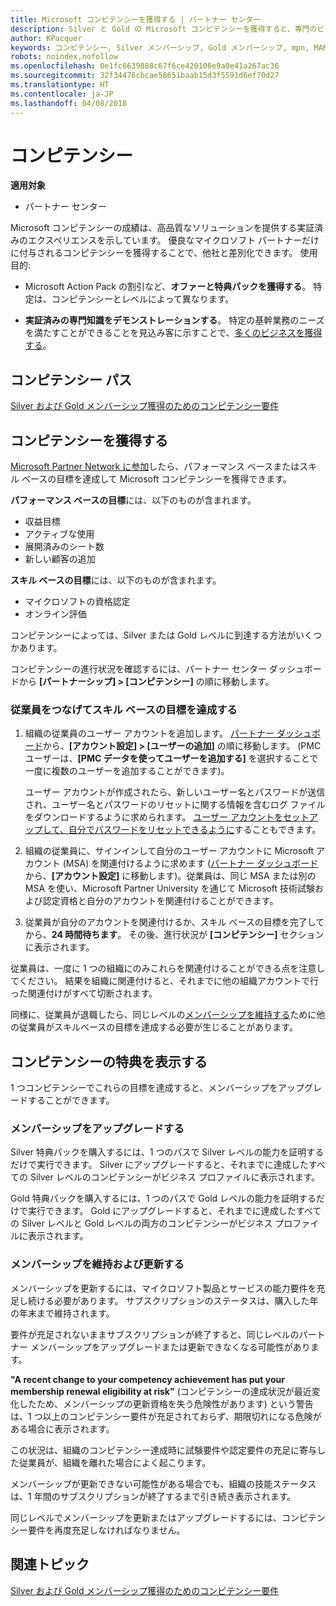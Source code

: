 ```yaml
---
title: Microsoft コンピテンシーを獲得する | パートナー センター
description: Silver と Gold の Microsoft コンピテンシーを獲得すると、専門のビジネス分野での質の高いソリューション提供の実績と専門知識を証明できます。
author: KPacquer
keywords: コンピテンシー, Silver メンバーシップ, Gold メンバーシップ, mpn, MAPS, 技能, 利点, パフォーマンス目標, スキル目標
robots: noindex,nofollow
ms.openlocfilehash: 0e1fc6639888c67f6ce420106e9a0e41a267ac36
ms.sourcegitcommit: 32f34476cbcae58651baab15d3f5591d6ef70d27
ms.translationtype: HT
ms.contentlocale: ja-JP
ms.lasthandoff: 04/08/2018
---
```

<!--
•   FWLink https://go.microsoft.com/fwlink/?linkid=851080 : top of page
•   FWLink https://go.microsoft.com/fwlink/?linkid=851281: top of page (duplicate)
•   FWLink https://go.microsoft.com/fwlink/?linkid=851079: Competencies (#attainment_paths)
•   FWLink https://go.microsoft.com/fwlink/?linkid=851081: Maintain and renew membership (#maintain_membership)
•   FWLink https://go.microsoft.com/fwlink/?linkid=851082: Get your employees connected to complete skill-based goals (#associating_achievements)
•   FWLink https://go.microsoft.com/fwlink/?linkid=851083 : Achievement overrides (#achievement_override)
•   FWLink: https://go.microsoft.com/fwlink/?linkid=851236: UI link, goes to the place where you import new users. Temporarily points to the Partner Center homepage.
•   FWLink: https://go.microsoft.com/fwlink/?linkid=851607 :Will go to the docs page for Silver/Gold competency achievements. Currently goes to https://partnercenter.microsoft.com/partner/cloud-solution-provider 

 -->

# <a name="competencies"></a>コンピテンシー

**適用対象**
-  パートナー センター

Microsoft コンピテンシーの成績は、高品質なソリューションを提供する実証済みのエクスペリエンスを示しています。 優良なマイクロソフト パートナーだけに付与されるコンピテンシーを獲得することで、他社と差別化できます。 使用目的: 

*  Microsoft Action Pack の割引など、**オファーと特典パックを獲得する**。 特定は、コンピテンシーとレベルによって異なります。 

*  **実証済みの専門知識をデモンストレーションする**。 特定の基幹業務のニーズを満たすことができることを見込み客に示すことで、[多くのビジネスを獲得する](referrals.md)。

## <a href="" id="attainment_paths"></a>コンピテンシー パス

[Silver および Gold メンバーシップ獲得のためのコンピテンシー要件](learn-about-competencies.md)

## <a name="earn-competencies"></a>コンピテンシーを獲得する

[Microsoft Partner Network に参加](mpn-overview.md)したら、パフォーマンス ベースまたはスキル ベースの目標を達成して Microsoft コンピテンシーを獲得できます。 

**パフォーマンス ベースの目標**には、以下のものが含まれます。 
* 収益目標
* アクティブな使用
* 展開済みのシート数
* 新しい顧客の追加

**スキル ベースの目標**には、以下のものが含まれます。 
* マイクロソフトの資格認定
* オンライン評価 

コンピテンシーによっては、Silver または Gold レベルに到達する方法がいくつかあります。

コンピテンシーの進行状況を確認するには、パートナー センター ダッシュボードから **[パートナーシップ] > [コンピテンシー]** の順に移動します。 

### <a href="" id="associating_achievements"></a>従業員をつなげてスキル ベースの目標を達成する

1.  組織の従業員のユーザー アカウントを追加します。 [パートナー ダッシュボード](http://partnercenter.microsoft.com)から、**[アカウント設定] > [ユーザーの追加]** の順に移動します。 (PMC ユーザーは、**[PMC データを使ってユーザーを追加する]** を選択することで一度に複数のユーザーを追加することができます)。

    ユーザー アカウントが作成されたら、新しいユーザー名とパスワードが送信され、ユーザー名とパスワードのリセットに関する情報を含むログ ファイルをダウンロードするように求められます。 [ユーザー アカウントをセットアップして、自分でパスワードをリセットできるように](https://docs.microsoft.com/en-us/azure/active-directory/active-directory-passwords-getting-started)することもできます。

2. 組織の従業員に、サインインして自分のユーザー アカウントに Microsoft アカウント (MSA) を関連付けるように求めます  ([パートナー ダッシュボード](http://partnercenter.microsoft.com)から、**[アカウント設定]** に移動します)。従業員は、同じ MSA または別の MSA を使い、Microsoft Partner University を通じて Microsoft 技術試験および認定資格と自分のアカウントを関連付けることができます。

3.  従業員が自分のアカウントを関連付けるか、スキル ベースの目標を完了してから、**24 時間待ちます**。 その後、進行状況が **[コンピテンシー]** セクションに表示されます。

従業員は、一度に 1 つの組織にのみこれらを関連付けることができる点を注意してください。 結果を組織に関連付けると、それまでに他の組織アカウントで行った関連付けがすべて切断されます。

同様に、従業員が退職したら、同じレベルの[メンバーシップを維持する](#maintaining_membership)ために他の従業員がスキルベースの目標を達成する必要が生じることがあります。

## <a name="display-your-competency-awards"></a>コンピテンシーの特典を表示する

1 つコンピテンシーでこれらの目標を達成すると、メンバーシップをアップグレードすることができます。

### <a name="upgrade-your-membership"></a>メンバーシップをアップグレードする

Silver 特典パックを購入するには、1 つのパスで Silver レベルの能力を証明するだけで実行できます。 Silver にアップグレードすると、それまでに達成したすべての Silver レベルのコンピテンシーがビジネス プロファイルに表示されます。 

Gold 特典パックを購入するには、1 つのパスで Gold レベルの能力を証明するだけで実行できます。 Gold にアップグレードすると、それまでに達成したすべての Silver レベルと Gold レベルの両方のコンピテンシーがビジネス プロファイルに表示されます。 

### <a href="" id="maintain_membership"></a>メンバーシップを維持および更新する

メンバーシップを更新するには、マイクロソフト製品とサービスの能力要件を充足し続ける必要があります。 サブスクリプションのステータスは、購入した年の年末まで維持されます。

要件が充足されないままサブスクリプションが終了すると、同じレベルのパートナー メンバーシップをアップグレードまたは更新できなくなる可能性があります。 

**"A recent change to your competency achievement has put your membership renewal eligibility at risk"** (コンピテンシーの達成状況が最近変化したため、メンバーシップの更新資格を失う危険性があります) という警告は、1 つ以上のコンピテンシー要件が充足されておらず、期限切れになる危険がある場合に表示されます。 

この状況は、組織のコンピテンシー達成時に試験要件や認定要件の充足に寄与した従業員が、組織を離れた場合によく起こります。 

メンバーシップが更新できない可能性がある場合でも、組織の技能ステータスは、1 年間のサブスクリプションが終了するまで引き続き表示されます。

同じレベルでメンバーシップを更新またはアップグレードするには、コンピテンシー要件を再度充足しなければなりません。

## <a name="related-topics"></a>関連トピック

[Silver および Gold メンバーシップ獲得のためのコンピテンシー要件](learn-about-competencies.md)